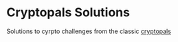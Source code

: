 # Cryptopals Solutions
Solutions to cyrpto challenges from the classic [cryptopals](https://cryptopals.com/)